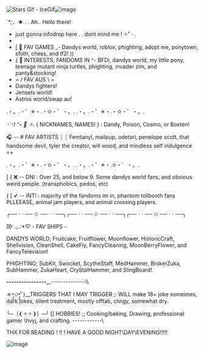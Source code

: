 <img src="https://encrypted-tbn0.gstatic.com/images?q=tbn:ANd9GcR7j5QKJgzch9UaSlmUsuhZzmncNIKbIFt-MA&amp;s" alt="Stars Gif - IceGif"/>![image](https://github.com/user-attachments/assets/890909f2-e9cd-4a06-a14e-f0cb5ae0b9c4)


`*;．★  . . Ah.. Hello there! 
- just gonna infodrop here . . dont mind me ! ✧˚ · .
- 
- [ 🍥  FAV GAMES _- Dandys world, roblox, phighting, adopt me, ponytown, sfoth, chess, and tf2! ))
- { 🍰  INTERESTS, FANDOMS IN ^- BFDi, dandys world, my little pony, teenage mutant ninja turtles, phighting, invader zim, and panty&stocking!
- = / FAV AUS \ =
- Dandys fighters!
- Jensets world!
- Astros world/swap au!

.・。.・゜✭・.・✫・゜・。. .・。.・゜✭・.・✫・゜・。.

*･῾ ᵎ⌇ ⁺◦ 💮 ✧.* { NICKNAMES, NAMES! } : Dandy, Poison, Cosmo, or Boxten!

🎧 -- # FAV ARTISTS ┊ ┊ Femtanyl, mailpup, odetari, penelope scott, that handsome devil, tyler the creator, will wood, and mindless self indulgence =+

.・。.・゜✭・.・✫・゜・。. .・。.・゜✭・.✫・゜・。.

[ { ❌ -- DNI : Over 25, and below 9. Some dandys world fans, and obvious weird people. (transphobics, pedos, etc)

{ [ ✔ -- INT! : majority of the fandoms im in, phantom tollbooth fans PLLEEASE, animal jam players, and animal crossing players.

╭── ⋅ ⋅ ── ✩ ── ⋅ ⋅ ──╮╭── ⋅ ⋅ ── ✩ ── ⋅ ⋅ ──╮╭── ⋅ ⋅ ── ✩ ── ⋅ ⋅ ──╮

⌦ .｡.:*♡ - FAV SHIPS - 

DANDYS WORLD; Fruitcake, Fruitflower, Moonflower, HistoricCraft, Shellvision, CleanShell, CakeFly, FancyCleaning, MoonBerryFlower, and FancyTelevision!

PHIGHTING; SubKit, Swocket, ScytheStaff, MedHammer, BrokerZuka, SubHammer, ZukaHeart, CryStalHammer, and SlingBoard!

__________----------------____________--------------\\\\

＊*•̩̩͙✩•̩̩͙*˚ )__TRIGGERS THAT I MAY TRIGGER ;: WILL make 18+ joke someimes, dark jokes, silent treatment, mostly offtab, clingy, somewhat dry.

╰─〔❨✧✧❩〕─╯  [[ HOBBIES! ;; Cooking/baking, Drawing, professional gamer \hvyj, and crafting.
------------\

THX FOR READING ! !! ! HAVE A GOOD NIGHT\DAY\EVENING!!!!! 


![image](https://github.com/user-attachments/assets/0a2177cc-5e0f-41d4-9161-ee3325c6ecc7)









